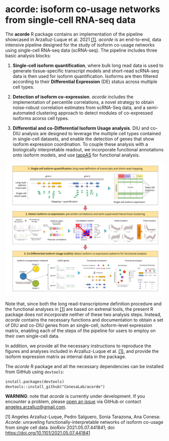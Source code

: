 # acorde: isoform co-usage networks from single-cell RNA-seq data
The **acorde** R package contains an implementation of the pipeline showcased in
Arzalluz-Luque et al. 2021 [[1]](#1). *acorde* is an end-to-end, data intensive 
pipeline designed for the study of isoform co-usage networks using single-cell 
RNA-seq data (scRNA-seq). The pipeline includes three basic analysis blocks:

1. **Single-cell isoform quantification**, where bulk long read data is 
used to generate tissue-specific transcript models and short-read scRNA-seq data
is then used for isoform quantification. Isoforms are then filtered according to
their **Differential Expression** (DE) status across multiple cell types. 

2. **Detection of isoform co-expression**. *acorde* includes the implementation 
of percentile correlations, a novel strategy to obtain noise-robust correlation
estimates from scRNA-Seq data, and a semi-automated clustering approach to detect
modules of co-expressed isoforms acorss cell types.

3. **Differential and co-Differential Isoform Usage analysis**. DIU and co-DIU
analysis are designed to leverage the multiple cell types contained in single-cell
datasets, and enable the detection of genes that show isoform expression 
coordination. To couple these analysis with a biologically interpretable readout,
we incorporate functional annotations onto isoform models, and use 
[tappAS](https://github.com/ConesaLab/tappAS) for functional analysis.

![](images/acorde_pipeline.png)

Note that, since both the long read-transcriptome definition procedure and the 
functional analyses in [[1]](#1) are based on extrenal tools, the present R 
package does not incorporate neither of these two analysis steps. Instead,
*acorde* contains the necessary functions and documentation to obtain a set of 
DIU and co-DIU genes from an single-cell, isoform-level expression matrix,
enabling each of the steps of the pipeline for users to employ on their own 
single-cell data. 

In addition, we provide all the necessary instructions to reproduce the figures 
and analyses included in Arzalluz-Luque et al. [[1]](#1), and provide the isoform
expression matrix as internal data in the package.

The *acorde* R package and all the necessary dependencies  can be installed 
from GitHub using `devtools`:

```
install.packages(devtools)
devtools::install_github("ConesaLab/acorde")
```

**WARNING**: note that *acorde* is currently under development. If you encounter a 
problem, please [open an issue](https://github.com/ConesaLab/acorde/issues) 
via GitHub or contact angeles.arzalluz@gmail.com.
  
  
  
<a id="1">[1]</a>
Angeles Arzalluz-Luque, Pedro Salguero, Sonia Tarazona, Ana Conesa:
*Acorde*: unraveling functionally-interpretable networks of isoform co-usage 
from single cell data. *bioRxiv* 2021.05.07.441841; 
doi: https://doi.org/10.1101/2021.05.07.441841
